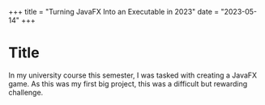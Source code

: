 
+++
title = "Turning JavaFX Into an Executable in 2023"
date = "2023-05-14"
+++

# Title

In my university course this semester, I was tasked with creating a JavaFX game. As this was my first big project, this was a difficult but rewarding challenge. 


